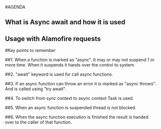 #AGENDA
## What is Async await and how it is used
## Usage with Alamofire requests


#Key points to remember

##1. When a function is marked as "async". It may or may not suspend 1 or more time. When it suspends it hands over the control to system.

##2. "await" keyword is used for call async functions.

##3. If an async function can throw an error it is marked as "async throws". And is called using "try await".

##4. To switch from sync context to async context Task is used.

##5. When an async function is suspended thread is not blocked.

##6. When the async function execution is finished the result is handed over to the caller of that function.
